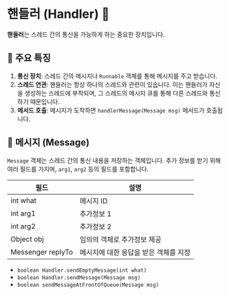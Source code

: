 # 핸들러 (Handler) 🚀

**핸들러**는 스레드 간의 통신을 가능하게 하는 중요한 장치입니다.

## 🌟 주요 특징

1. **통신 장치**: 스레드 간의 메시지나 `Runnable` 객체를 통해 메시지를 주고 받습니다.
2. **스레드 연관**: 핸들러는 항상 하나의 스레드와 관련이 있습니다. 이는 핸들러가 자신을 생성하는 스레드에 부착되며, 그 스레드의 메시지 큐를 통해 다른 스레드와 통신하기 때문입니다.
3. **메서드 호출**: 메시지가 도착하면 `handlerMessage(Message msg)` 메서드가 호출됩니다.

## 📌 메시지 (Message)

`Message` 객체는 스레드 간의 통신 내용을 저장하는 객체입니다. 추가 정보를 받기 위해 여러 필드를 가지며, `arg1`, `arg2` 등의 필드를 포함합니다.


| 필드 | 설명 |
|------|------|
| int what | 메시지 ID |
| int arg1 | 추가정보 1 |
| int arg2 | 추가정보 2 |
| Object obj | 임의의 객체로 추가정보 제공 |
| Messenger replyTo | 메시지에 대한 응답을 받은 객체를 지정|

- `boolean Handler.sendEmptyMessage(int what)`
- `boolean Handler.sendMessage(Message msg)`
- `boolean sendMessageAtFrontOfQueue(Message msg)`

